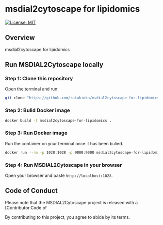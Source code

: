 # msdial2cytoscape for lipidomics

<!-- badges: start -->
[![License: MIT](https://img.shields.io/badge/License-MIT-yellow.svg)](https://opensource.org/licenses/MIT)


<!-- badges: end -->

## Overview

msdial2cytoscape for lipidomics



## Run MSDIAL2Cytoscape locally

### Step 1: Clone this repository

Open the terminal and run:

``` bash
git clone "https://github.com/takakioka/msdial2cytoscape-for-lipidomics.git"
```

### Step 2: Bulid Docker image

``` bash
docker build -t msdial2cytoscape-for-lipidomics .
```

### Step 3: Run Docker image

Run the container on your terminal once it has been bulied.

``` bash
docker run --rm -p 1028:1028 -p 9000:9000 msdial2cytoscape-for-lipidomics
```

### Step 4: Run MSDIAL2Cytoscape in your browser

Open your browser and paste `http://localhost:1028`. 

## Code of Conduct

Please note that the MSDIAL2Cytoscape project is released with a [Contributor
Code of

By contributing to this project, you agree to abide by its terms.

